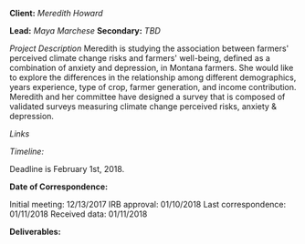 **Client:** _Meredith Howard_

**Lead:** _Maya Marchese_
**Secondary:** _TBD_ 

_Project Description_
Meredith is studying the association between farmers' perceived climate change risks and farmers' well-being, defined as a combination of anxiety and depression, in Montana farmers. She would like to explore the differences in the relationship among different demographics, years experience, type of crop, farmer generation, and income contribution. Meredith and her committee have designed a survey that is composed of validated surveys measuring climate change perceived risks, anxiety \& depression.

_Links_

_Timeline:_

Deadline is February 1st, 2018.

**Date of Correspondence:**

Initial meeting: 12/13/2017
IRB approval: 01/10/2018
Last correspondence: 01/11/2018
Received data: 01/11/2018

**Deliverables:**

